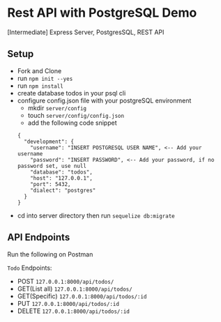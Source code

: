 # Rest API with PostgreSQL Demo
[Intermediate] Express Server, PostgresSQL, REST API

## Setup
- Fork and Clone
- run `npm init --yes`
- run `npm install`
- create database todos in your psql cli
- configure config.json file with your postgreSQL environment
  - mkdir `server/config` 
  - touch `server/config/config.json`
  - add the following code snippet
  ```
  {
    "development": {
      "username": "INSERT POSTGRESQL USER NAME", <-- Add your username
      "password": "INSERT PASSWORD", <-- Add your password, if no password set, use null
      "database": "todos",
      "host": "127.0.0.1",
      "port": 5432,
      "dialect": "postgres"
    }
  }
  ```
- cd into server directory then run `sequelize db:migrate`

## API Endpoints
Run the following on Postman

`Todo` Endpoints:
- POST `127.0.0.1:8000/api/todos/`
- GET(List all) `127.0.0.1:8000/api/todos/`
- GET(Specific) `127.0.0.1:8000/api/todos/:id`
- PUT `127.0.0.1:8000/api/todos/:id`
- DELETE `127.0.0.1:8000/api/todos/:id`
